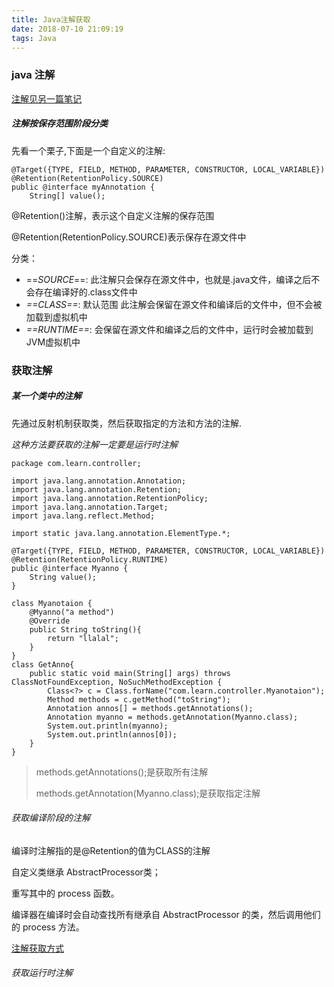 ```yaml
---
title: Java注解获取
date: 2018-07-10 21:09:19
tags: Java
---
```

### java 注解
[注解见另一篇笔记](http://blog.csdn.net/boomhankers/article/details/70768349)

##### 注解按保存范围阶段分类
先看一个栗子,下面是一个自定义的注解:

```
@Target({TYPE, FIELD, METHOD, PARAMETER, CONSTRUCTOR, LOCAL_VARIABLE})
@Retention(RetentionPolicy.SOURCE)
public @interface myAnnotation {
    String[] value();
```
@Retention()注解，表示这个自定义注解的保存范围

@Retention(RetentionPolicy.SOURCE)表示保存在源文件中

分类：
- ==*SOURCE*==:   此注解只会保存在源文件中，也就是.java文件，编译之后不会存在编译好的.class文件中
- *==CLASS==*:  默认范围 此注解会保留在源文件和编译后的文件中，但不会被加载到虚拟机中
- *==RUNTIME==*: 会保留在源文件和编译之后的文件中，运行时会被加载到JVM虚拟机中


### 获取注解

##### 某一个类中的注解
先通过反射机制获取类，然后获取指定的方法和方法的注解.

*这种方法要获取的注解一定要是运行时注解*
```
package com.learn.controller;

import java.lang.annotation.Annotation;
import java.lang.annotation.Retention;
import java.lang.annotation.RetentionPolicy;
import java.lang.annotation.Target;
import java.lang.reflect.Method;

import static java.lang.annotation.ElementType.*;

@Target({TYPE, FIELD, METHOD, PARAMETER, CONSTRUCTOR, LOCAL_VARIABLE})
@Retention(RetentionPolicy.RUNTIME)
public @interface Myanno {
    String value();
}

class Myanotaion {
    @Myanno("a method")
    @Override
    public String toString(){
        return "llalal";
    }
}
class GetAnno{
    public static void main(String[] args) throws ClassNotFoundException, NoSuchMethodException {
        Class<?> c = Class.forName("com.learn.controller.Myanotaion");
        Method methods = c.getMethod("toString");
        Annotation annos[] = methods.getAnnotations();
        Annotation myanno = methods.getAnnotation(Myanno.class);
        System.out.println(myanno);
        System.out.println(annos[0]);
    }
}
```
>   methods.getAnnotations();是获取所有注解
>
>   methods.getAnnotation(Myanno.class);是获取指定注解



###### 获取编译阶段的注解
编译时注解指的是@Retention的值为CLASS的注解

自定义类继承 AbstractProcessor类；

重写其中的 process 函数。

编译器在编译时会自动查找所有继承自 AbstractProcessor 的类，然后调用他们的 process 方法。

[注解获取方式](http://www.open-open.com/lib/view/open1423471786764.html)

###### 获取运行时注解